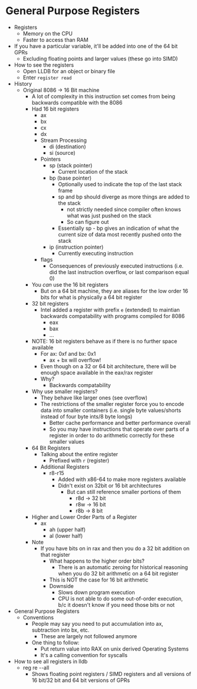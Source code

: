 # General Purpose Registers
- Registers
    - Memory on the CPU
    - Faster to access than RAM
- If you have a particular variable, it'll be added into one of the 64 bit GPRs
    - Excluding floating points and larger values (these go into SIMD)
- How to see the registers
    - Open LLDB for an object or binary file
    - Enter `register read`
- History
    - Original 8086 -> 16 Bit machine
        - A lot of complexity in this instruction set comes from being backwards compatible with the 8086
        - Had 16 bit registers
            - ax
            - bx
            - cx
            - dx
            - Stream Processing
                - di (destination)
                - si (source)
            - Pointers
                - sp (stack pointer)
                    - Current location of the stack
                - bp (base pointer)
                    - Optionally used to indicate the top of the last stack frame
                    - sp and bp should diverge as more things are added to the stack
                        - not strictly needed since compiler often knows what was just pushed on the stack
                        - So can figure out
                    - Essentially sp - bp gives an indication of what the current size of data most recently pushed onto the stack
                - ip (instruction pointer)
                    - Currently executing instruction
            - flags
                - Consequences of previously executed instructions (i.e. did the last instruction overflow, or last comparison equal 0)
        - You *can* use the 16 bit registers
            - But on a 64 bit machine, they are aliases for the low order 16 bits for what is physically a 64 bit register
        - 32 bit registers 
            - Intel added a register with prefix `e` (extended) to maintian backwards compatability with programs compiled for 8086
                - eax
                - bax
                - ...
        - NOTE: 16 bit registers behave as if there is no further space available
            - For ax: 0xf and bx: 0x1
                - ax + bx will overflow!
            - Even though on a 32 or 64 bit architecture, there will be enough space available in the eax/rax register
            - Why?
                - Backwards compatability
        - Why use smaller registers?
            - They behave like larger ones (see overflow)
            - The restrictions of the smaller register force you to encode data into smaller containers (i.e. single byte values/shorts instead of four byte ints/8 byte longs)
                - Better cache performance and better performance overall
                - So you may have instructions that operate over parts of a register in order to do arithmetic correctly for these smaller values
        - 64 Bit Registers
            - Talking about the entire register
                - Prefixed with `r` (register)
            - Additional Registers
                - r8-r15
                    - Added with x86-64 to make more registers available
                    - Didn't exist on 32bit or 16 bit architectures
                        - But can still reference smaller portions of them
                            - r8d -> 32 bit
                            - r8w -> 16 bit
                            - r8b -> 8 bit
        - Higher and Lower Order Parts of a Register
            - ax
                - ah (upper half)
                - al (lower half)
        - Note
            - If you have bits on in rax and then you do a 32 bit addition on that register
                - What happens to the higher order bits?
                    - There is an automatic zeroing for historical reasoning when you do 32 bit arithmetic on a 64 bit register
                - This is NOT the case for 16 bit arithmetic
                - Downside
                    - Slows down program execution
                    - CPU is not able to do some out-of-order execution, b/c it doesn't know if you need those bits or not
- General Purpose Registers
    - Conventions
        - People may say you need to put accumulation into ax, subtraction into bx, etc.
            - These are largely not followed anymore
        - One thing to follow:
            - Put return value into RAX on unix derived Operating Systems
            - It's a calling convention for syscalls
- How to see all registers in lldb
    - reg re --all
        - Shows floating point registers / SIMD registers and all versions of 16 bit/32 bit and 64 bit versions of GPRs


